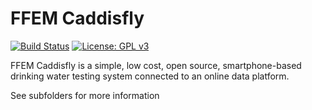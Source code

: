 FFEM Caddisfly
==============

[![Build Status](https://travis-ci.org/akvo/akvo-caddisfly.svg?branch=develop)](https://travis-ci.org/akvo/akvo-caddisfly) [![License: GPL v3](https://img.shields.io/badge/License-GPL%20v3-blue.svg)](http://www.gnu.org/licenses/gpl-3.0)


FFEM Caddisfly is a simple, low cost, open source, smartphone-based drinking water testing system connected to an online data platform.

See subfolders for more information

